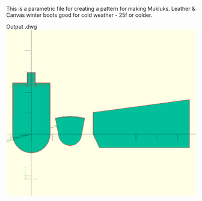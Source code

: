 This is a parametric file for creating a pattern for making Mukluks. Leather & Canvas winter boots good for cold weather - 25f or colder. 

Output .dwg
![alt tag](./MuklukPattern.png)
